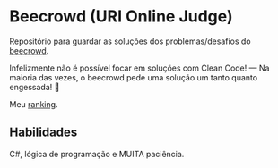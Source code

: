 # Beecrowd (URI Online Judge)

Repositório para guardar as soluções dos problemas/desafios do <a href="https://www.beecrowd.com.br/" target="_blank">beecrowd</a>.

Infelizmente não é possível focar em soluções com Clean Code! — Na maioria das vezes, o beecrowd pede uma solução um tanto quanto engessada! 🫡

Meu <a href="https://www.beecrowd.com.br/judge/pt/users/university/fatec-gta" target="_blank">ranking</a>.

## Habilidades
C#, lógica de programação e MUITA paciência.
